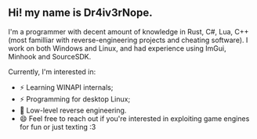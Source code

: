 ## Hi! my name is Dr4iv3rNope.
I'm a programmer with decent amount of knowledge in Rust, C#, Lua, C++ (most familliar with reverse-engineering projects and cheating software). I work on both Windows and Linux, and had experience using ImGui, Minhook and SourceSDK.

Currently, I'm interested in:

- ⚡ Learning WINAPI internals;
- ⚡ Programming for desktop Linux;
- 🔭 Low-level reverse engineering.
- 😄 Feel free to reach out if you're interested in exploiting game engines for fun or just texting :3
